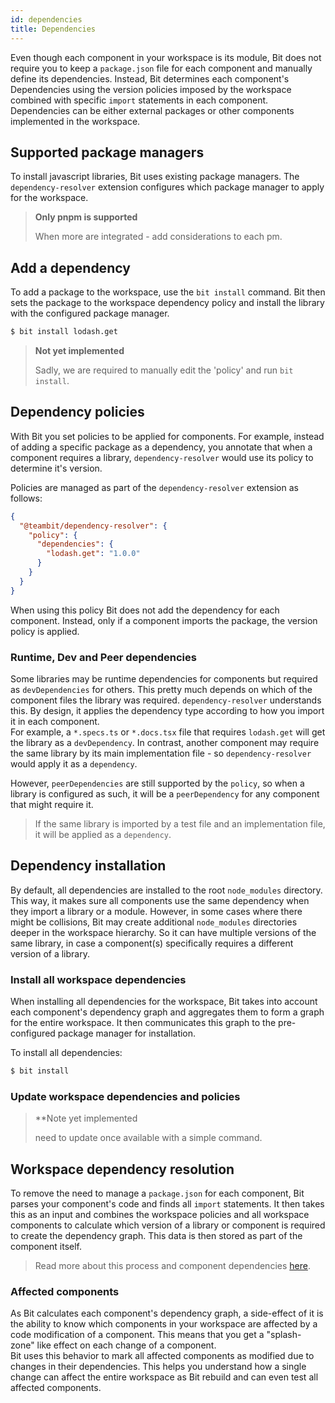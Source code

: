 ```yaml
---
id: dependencies
title: Dependencies
---
```


Even though each component in your workspace is its module, Bit does not require you to keep a `package.json` file for each component and manually define its dependencies. Instead, Bit determines each component's Dependencies using the version policies imposed by the workspace combined with specific `import` statements in each component. Dependencies can be either external packages or other components implemented in the workspace.

## Supported package managers

To install javascript libraries, Bit uses existing package managers. The `dependency-resolver` extension configures which package manager to apply for the workspace.

> **Only pnpm is supported**
>
> When more are integrated - add considerations to each pm.

## Add a dependency

To add a package to the workspace, use the `bit install` command. Bit then sets the package to the workspace dependency policy and install the library with the configured package manager.

```sh
$ bit install lodash.get
```

> **Not yet implemented**
>
> Sadly, we are required to manually edit the 'policy' and run `bit install`.

## Dependency policies

With Bit you set policies to be applied for components. For example, instead of adding a specific package as a dependency, you annotate that when a component requires a library, `dependency-resolver` would use its policy to determine it's version.

Policies are managed as part of the `dependency-resolver` extension as follows:

```json
{
  "@teambit/dependency-resolver": {
    "policy": {
      "dependencies": {
        "lodash.get": "1.0.0"
      }
    }
  }
}
```

When using this policy Bit does not add the dependency for each component. Instead, only if a component imports the package, the version policy is applied.

### Runtime, Dev and Peer dependencies

Some libraries may be runtime dependencies for components but required as `devDependencies` for others. This pretty much depends on which of the component files the library was required. `dependency-resolver` understands this. By design, it applies the dependency type according to how you import it in each component.  
For example, a `*.specs.ts` or `*.docs.tsx` file that requires `lodash.get` will get the library as a `devDependency`. In contrast, another component may require the same library by its main implementation file - so `dependency-resolver` would apply it as a `dependency`.

However, `peerDependencies` are still supported by the `policy`, so when a library is configured as such, it will be a `peerDependency` for any component that might require it.

> If the same library is imported by a test file and an implementation file, it will be applied as a `dependency`.

## Dependency installation

By default, all dependencies are installed to the root `node_modules` directory. This way, it makes sure all components use the same dependency when they import a library or a module. However, in some cases where there might be collisions, Bit may create additional `node_modules` directories deeper in the workspace hierarchy. So it can have multiple versions of the same library, in case a component(s) specifically requires a different version of a library.

### Install all workspace dependencies

When installing all dependencies for the workspace, Bit takes into account each component's dependency graph and aggregates them to form a graph for the entire workspace. It then communicates this graph to the pre-configured package manager for installation.

To install all dependencies:

```sh
$ bit install
```

### Update workspace dependencies and policies

> **Note yet implemented
>
> need to update once available with a simple command.

## Workspace dependency resolution

To remove the need to manage a `package.json` for each component, Bit parses your component's code and finds all `import` statements. It then takes this as an input and combines the workspace policies and all workspace components to calculate which version of a library or component is required to create the dependency graph. This data is then stored as part of the component itself.

> Read more about this process and component dependencies [here](TODO).

### Affected components

As Bit calculates each component's dependency graph, a side-effect of it is the ability to know which components in your workspace are affected by a code modification of a component. This means that you get a "splash-zone" like effect on each change of a component.  
Bit uses this behavior to mark all affected components as modified due to changes in their dependencies. This helps you understand how a single change can affect the entire workspace as Bit rebuild and can even test all affected components.
